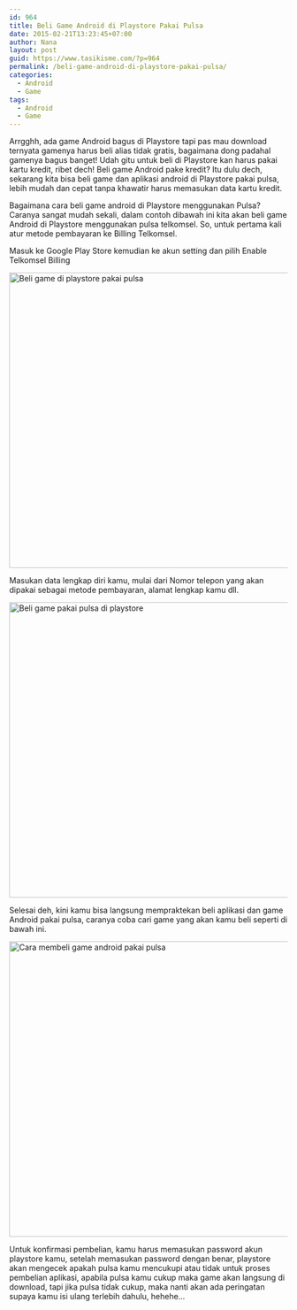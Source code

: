 ```yaml
---
id: 964
title: Beli Game Android di Playstore Pakai Pulsa
date: 2015-02-21T13:23:45+07:00
author: Nana
layout: post
guid: https://www.tasikisme.com/?p=964
permalink: /beli-game-android-di-playstore-pakai-pulsa/
categories:
  - Android
  - Game
tags:
  - Android
  - Game
---
```

Arrgghh, ada game Android bagus di Playstore tapi pas mau download ternyata gamenya harus beli alias tidak gratis, bagaimana dong padahal gamenya bagus banget! Udah gitu untuk beli di Playstore kan harus pakai kartu kredit, ribet dech! Beli game Android pake kredit? Itu dulu dech, sekarang kita bisa beli game dan aplikasi android di Playstore pakai pulsa, lebih mudah dan cepat tanpa khawatir harus memasukan data kartu kredit.

Bagaimana cara beli game android di Playstore menggunakan Pulsa? Caranya sangat mudah sekali, dalam contoh dibawah ini kita akan beli game Android di Playstore menggunakan pulsa telkomsel. So, untuk pertama kali atur metode pembayaran ke Billing Telkomsel.

Masuk ke Google Play Store kemudian ke akun setting dan pilih Enable Telkomsel Billing

<img loading="lazy"  src="https://3.bp.blogspot.com/-9jLBZhVzMHs/VOiGPCeomrI/AAAAAAAAEaQ/T7b4t42cOTQ/s1600/beli-game-android-pakai-pulsa-1.png" alt="Beli game di playstore pakai pulsa" width="610" height="534" /> 

Masukan data lengkap diri kamu, mulai dari Nomor telepon yang akan dipakai sebagai metode pembayaran, alamat lengkap kamu dll.

<img loading="lazy"  src="https://3.bp.blogspot.com/-GFWeZQskv8U/VOiGQQgm5VI/AAAAAAAAEaY/c70oBqv2JJo/s1600/beli-game-android-pakai-pulsa-2.png" alt="Beli game pakai pulsa di playstore" width="610" height="534" /> 

Selesai deh, kini kamu bisa langsung mempraktekan beli aplikasi dan game Android pakai pulsa, caranya coba cari game yang akan kamu beli seperti di bawah ini.

<img loading="lazy"  src="https://3.bp.blogspot.com/-sKwFJUf6PTc/VOiGQ4lOnhI/AAAAAAAAEag/QQkk1cWubc8/s1600/beli-game-android-pakai-pulsa-3.png" alt="Cara membeli game android pakai pulsa" width="610" height="534" /> 

Untuk konfirmasi pembelian, kamu harus memasukan password akun playstore kamu, setelah memasukan password dengan benar, playstore akan mengecek apakah pulsa kamu mencukupi atau tidak untuk proses pembelian aplikasi, apabila pulsa kamu cukup maka game akan langsung di download, tapi jika pulsa tidak cukup, maka nanti akan ada peringatan supaya kamu isi ulang terlebih dahulu, hehehe…